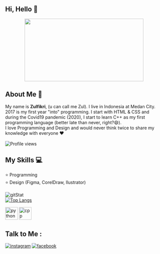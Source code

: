 ## Hi, Hello 👋
<p align="center">
  <img src="https://media.giphy.com/media/XYrHWGJPtaQMM/giphy.gif" height="200" width="380"/>
</p>

## About Me :boy:
My name is **Zulfikri**, (u can call me Zul). I live in Indonesia at Medan City. 2017 is my first year "into" programming. I start with HTML & CSS and during the Covid19 pandemic (2020), I start to learn C++ as my first programming language (better late than never, right?😄). \
I love Programming and Design and would never think twice to share my knowledge with everyone ❤️ \
\
![Profile views](https://gpvc.arturio.dev/ctrlbzul5)

## My Skills :computer:
:star: Programming \
:star: Design (Figma, CorelDraw, Ilustrator) \
\
![gitStat](https://github-readme-stats.vercel.app/api?username=ctrlbzul5&show_icons=true&theme=tokyonight) \
[![Top Langs](https://github-readme-stats.vercel.app/api/top-langs/?username=ctrlbzul5&layout=compact&show_icons=true&theme=tokyonight)](https://github.com/anuraghazra/github-readme-stats)
<p align="left">
  <img src="https://cdn.icon-icons.com/icons2/112/PNG/512/python_18894.png" width="40" height="40"alt="python">
  <img src="https://cdn.icon-icons.com/icons2/2107/PNG/512/file_type_cpp_icon_130670.png" width="40" height="40" alt="cpp">
</p>

## Talk to Me :
[![instagram](https://img.shields.io/badge/Instagram-E4405F?style=for-the-badge&logo=instagram&logoColor=white)](https://www.instagram.com/zulfikriry5)
[![facebook](https://img.shields.io/badge/Facebook-2980B9?style=for-the-badge&logo=facebook&logoColor=white)](https://www.facebook.com/ZulfricRmd5)

